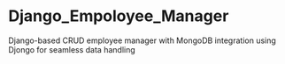 # Django_Empoloyee_Manager
Django-based CRUD employee manager with MongoDB integration using Djongo for seamless data handling
